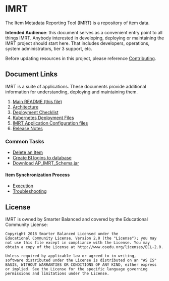 # IMRT
The Item Metadata Reporting Tool (IMRT) is a repository of item data.

**Intended Audience**: this document serves as a convenient entry point to all things IMRT. Anybody interested in developing, deploying or maintaining the IMRT project should start here. That includes developers, operations, system administrators, tier 3 support, etc.

Before updating resources in this project, please reference [Contributing](CONTRIBUTING.md).

## Document Links
IMRT is a suite of applications. These documents provide additional information for understanding, deploying and maintaining them.

1. [Main README (this file)](README.md)
2. [Architecture](docs/Architecture.md)
3. [Deployment Checklist](docs/Deployment.AWS.md)
4. [Kubernetes Deployment Files](docs/kubernetes_deployment_files.md)
5. [IMRT Application Configuration files](docs/config_files.md)
6. [Release Notes](docs/release_notes.md)

### Common Tasks
* [Delete an Item](docs/common-tasks/delete-item.md) 
* [Create BI logins to database](docs/common-tasks/create-bi-logins.md)
* [Download AP_IMRT_Schema.jar](docs/common-tasks/download-schema-jar.md)

#### Item Synchronization Process
* [Execution](docs/common-tasks/item-sync-execution.md)
* [Troubleshooting](docs/common-tasks/item-sync-troubleshooting.md)


## License
IMRT is owned by Smarter Balanced and covered by the Educational Community License:

```text
Copyright 2018 Smarter Balanced Licensed under the
Educational Community License, Version 2.0 (the "License"); you may
not use this file except in compliance with the License. You may
obtain a copy of the License at http://www.osedu.org/licenses/ECL-2.0.

Unless required by applicable law or agreed to in writing,
software distributed under the License is distributed on an "AS IS"
BASIS, WITHOUT WARRANTIES OR CONDITIONS OF ANY KIND, either express
or implied. See the License for the specific language governing
permissions and limitations under the License.
```
